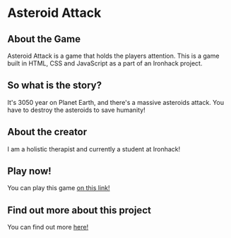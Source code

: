 # Asteroid Attack


## About the Game

Asteroid Attack is a game that holds the players attention. This is a game built in HTML, CSS and JavaScript as a part of an Ironhack project.

## So what is the story?

It's 3050 year on Planet Earth, and there's a massive asteroids attack. You have to destroy the asteroids to save humanity! 

## About the creator

I am a holistic therapist and currently a student at Ironhack!

## Play now!

You can play this game  [on this link!](https://isabela-tassia.github.io/Space-invaders/)

## Find out more about this project

You can find out more  [here!](https://docs.google.com/presentation/d/16Y83mSB4GJA9Lv_T9vY6XruwlMuevg8JDrvNFSElvEc/edit?usp=sharing)

